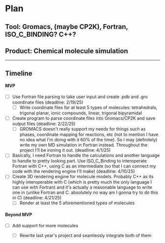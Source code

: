 # Plan

## Tool: Gromacs, (maybe CP2K), Fortran, ISO_C_BINDING? C++?
## Product: Chemical molecule simulation

---

## Timeline

#### MVP

- [ ] Use Fortran file parsing to take user input and create .pdb and .gro coordinate files (deadline: 2/19/25)
  - [ ] Write coordinate files for at least 5 types of molecules: tetrahedrals, trigonal planar, ionic compounds, linear, trigonal bipyramidal
- [ ] Create program to parse coordinate files into Gromacs/CP2K and save output files (deadline: 2/22/25)
  - [ ] GROMACS doesn't really support my needs for things such as phases, coordinate mapping for reactions, etc (not to mention I have no idea what I'm doing with it 60% of the time). So I may (definitely) write my own MD simulation in Fortran instead. Throughout the project I'll be ironing it out. (deadline: 4/1/25)
- [ ] Basically, I need Fortran to handle the calculations and another language to handle to pretty looking part. Use ISO_C_Binding to interoperate Fortran with C++, using C as an intermediate (so that I can connect my code with the rendering engine I'll make) (deadline: 4/10/25)
- [ ] Create 3D rendering engine for molecule models. Probably C++ as its highly interoperable with C (which is pretty much the only language I can use with Fortran) and it's actually a reasonable language to write one in (unlike Fortran and C. absolutely no way am I gonna try to do this in C) (deadline: 4/21/25)
  - [ ] Render at least the 5 aforementioned types of molecules

#### Beyond MVP

- [ ] Add support for more molecules
  - [ ] Rewrite last year's project and seamlessly integrate both of them


<!-- EXAMPLE

## Tool: APIs
## Product: Green Glass Door riddle app

## Timeline

### MVP

- [ ] Front-end
  - [x] Webpage to collect input from user (deadline: 4/15)
  - [ ] Webpage to display "yes, but a ___ can't" or "no, but a ___ can" (deadline: 5/1)
- [x] Back-end
  - [x] Use regex to test whether or not the word can go through the GGD (deadline: 3/1)
  - [x] Use the Twinword API to find related words (deadline: 3/15)
    - [ ] Iterate through the words until an opposite example can be found (deadline: 4/1)

#### Beyond MVP

- [ ] Use another API to make sure the opposite example is a noun
- [ ] Automate notification of API limit to make sure I don’t exceed free quota
- [ ] A multiple choice quizzer that will test the user’s knowledge of the solution

-->





<!-- DO NOT USE THIS YET

| Name | Glows | Grows |
| -------- | ------- | ------- |
|   |   |
|   |   |
|   |   |
|   |   |
|   |   |
|   |   |

-->
